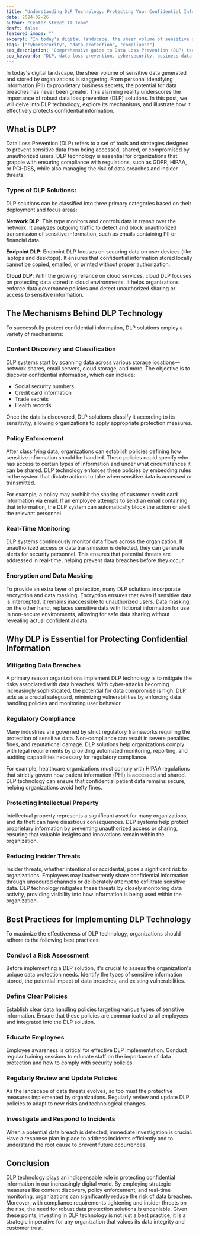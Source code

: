 ```yaml
---
title: "Understanding DLP Technology: Protecting Your Confidential Information"
date: 2024-02-26
author: "Center Street IT Team"
draft: false
featured_image: ""
excerpt: "In today's digital landscape, the sheer volume of sensitive data generated and stored by organizations is staggering. Learn how DLP technology effectively protects confidential information."
tags: ["cybersecurity", "data-protection", "compliance"]
seo_description: "Comprehensive guide to Data Loss Prevention (DLP) technology for businesses. Learn implementation strategies and benefits."
seo_keywords: "DLP, data loss prevention, cybersecurity, business data protection, compliance"
---
```


In today's digital landscape, the sheer volume of sensitive data generated and stored by organizations is staggering. From personal identifying information (PII) to proprietary business secrets, the potential for data breaches has never been greater. This alarming reality underscores the importance of robust data loss prevention (DLP) solutions. In this post, we will delve into DLP technology, explore its mechanisms, and illustrate how it effectively protects confidential information.

## What is DLP?

Data Loss Prevention (DLP) refers to a set of tools and strategies designed to prevent sensitive data from being accessed, shared, or compromised by unauthorized users. DLP technology is essential for organizations that grapple with ensuring compliance with regulations, such as GDPR, HIPAA, or PCI-DSS, while also managing the risk of data breaches and insider threats.

### Types of DLP Solutions:

DLP solutions can be classified into three primary categories based on their deployment and focus areas:

**Network DLP**: This type monitors and controls data in transit over the network. It analyzes outgoing traffic to detect and block unauthorized transmission of sensitive information, such as emails containing PII or financial data.

**Endpoint DLP**: Endpoint DLP focuses on securing data on user devices (like laptops and desktops). It ensures that confidential information stored locally cannot be copied, emailed, or printed without proper authorization.

**Cloud DLP**: With the growing reliance on cloud services, cloud DLP focuses on protecting data stored in cloud environments. It helps organizations enforce data governance policies and detect unauthorized sharing or access to sensitive information.

## The Mechanisms Behind DLP Technology

To successfully protect confidential information, DLP solutions employ a variety of mechanisms:

### Content Discovery and Classification

DLP systems start by scanning data across various storage locations—network shares, email servers, cloud storage, and more. The objective is to discover confidential information, which can include:

- Social security numbers
- Credit card information
- Trade secrets
- Health records

Once the data is discovered, DLP solutions classify it according to its sensitivity, allowing organizations to apply appropriate protection measures.

### Policy Enforcement

After classifying data, organizations can establish policies defining how sensitive information should be handled. These policies could specify who has access to certain types of information and under what circumstances it can be shared. DLP technology enforces these policies by embedding rules in the system that dictate actions to take when sensitive data is accessed or transmitted.

For example, a policy may prohibit the sharing of customer credit card information via email. If an employee attempts to send an email containing that information, the DLP system can automatically block the action or alert the relevant personnel.

### Real-Time Monitoring

DLP systems continuously monitor data flows across the organization. If unauthorized access or data transmission is detected, they can generate alerts for security personnel. This ensures that potential threats are addressed in real-time, helping prevent data breaches before they occur.

### Encryption and Data Masking

To provide an extra layer of protection, many DLP solutions incorporate encryption and data masking. Encryption ensures that even if sensitive data is intercepted, it remains inaccessible to unauthorized users. Data masking, on the other hand, replaces sensitive data with fictional information for use in non-secure environments, allowing for safe data sharing without revealing actual confidential data.

## Why DLP is Essential for Protecting Confidential Information

### Mitigating Data Breaches
A primary reason organizations implement DLP technology is to mitigate the risks associated with data breaches. With cyber-attacks becoming increasingly sophisticated, the potential for data compromise is high. DLP acts as a crucial safeguard, minimizing vulnerabilities by enforcing data handling policies and monitoring user behavior.

### Regulatory Compliance
Many industries are governed by strict regulatory frameworks requiring the protection of sensitive data. Non-compliance can result in severe penalties, fines, and reputational damage. DLP solutions help organizations comply with legal requirements by providing automated monitoring, reporting, and auditing capabilities necessary for regulatory compliance.

For example, healthcare organizations must comply with HIPAA regulations that strictly govern how patient information (PHI) is accessed and shared. DLP technology can ensure that confidential patient data remains secure, helping organizations avoid hefty fines.

### Protecting Intellectual Property
Intellectual property represents a significant asset for many organizations, and its theft can have disastrous consequences. DLP systems help protect proprietary information by preventing unauthorized access or sharing, ensuring that valuable insights and innovations remain within the organization.

### Reducing Insider Threats
Insider threats, whether intentional or accidental, pose a significant risk to organizations. Employees may inadvertently share confidential information through unsecured channels or deliberately attempt to exfiltrate sensitive data. DLP technology mitigates these threats by closely monitoring data activity, providing visibility into how information is being used within the organization.

## Best Practices for Implementing DLP Technology

To maximize the effectiveness of DLP technology, organizations should adhere to the following best practices:

### Conduct a Risk Assessment
Before implementing a DLP solution, it's crucial to assess the organization's unique data protection needs. Identify the types of sensitive information stored, the potential impact of data breaches, and existing vulnerabilities.

### Define Clear Policies
Establish clear data handling policies targeting various types of sensitive information. Ensure that these policies are communicated to all employees and integrated into the DLP solution.

### Educate Employees
Employee awareness is critical for effective DLP implementation. Conduct regular training sessions to educate staff on the importance of data protection and how to comply with security policies.

### Regularly Review and Update Policies
As the landscape of data threats evolves, so too must the protective measures implemented by organizations. Regularly review and update DLP policies to adapt to new risks and technological changes.

### Investigate and Respond to Incidents
When a potential data breach is detected, immediate investigation is crucial. Have a response plan in place to address incidents efficiently and to understand the root cause to prevent future occurrences.

## Conclusion

DLP technology plays an indispensable role in protecting confidential information in our increasingly digital world. By employing strategic measures like content discovery, policy enforcement, and real-time monitoring, organizations can significantly reduce the risk of data breaches. Moreover, with compliance requirements tightening and insider threats on the rise, the need for robust data protection solutions is undeniable. Given these points, investing in DLP technology is not just a best practice; it is a strategic imperative for any organization that values its data integrity and customer trust.